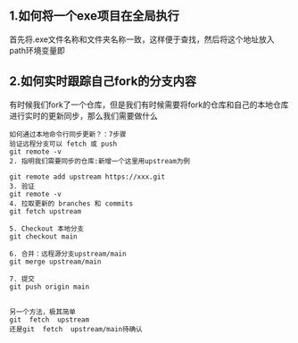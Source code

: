 
## 1.如何将一个exe项目在全局执行
首先将.exe文件名称和文件夹名称一致，这样便于查找，然后将这个地址放入path环境变量即



## 2.如何实时跟踪自己fork的分支内容
有时候我们fork了一个仓库，但是我们有时候需要将fork的仓库和自己的本地仓库进行实时的更新同步，那么我们需要做什么

~~~
如何通过本地命令行同步更新？：7步骤
验证远程分支可以 fetch 或 push
git remote -v
2. 指明我们需要同步的仓库:新增一个这里用upstream为例

git remote add upstream https://xxx.git
3. 验证
git remote -v
4. 拉取更新的 branches 和 commits
git fetch upstream

5. Checkout 本地分支
git checkout main

6. 合并：远程源分支upstream/main
git merge upstream/main

7. 提交
git push origin main


另一个方法，极其简单
git  fetch  upstream
还是git  fetch  upstream/main待确认


~~~
